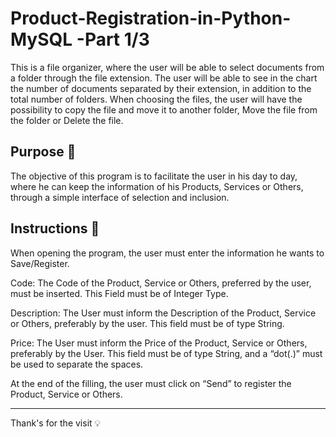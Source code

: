 <h1> Product-Registration-in-Python-MySQL -Part 1/3</h1>

This is a file organizer, where the user will be able to select documents from a folder through the file extension.
The user will be able to see in the chart the number of documents separated by their extension, in addition to the total number of folders.
When choosing the files, the user will have the possibility to copy the file and move it to another folder, Move the file from the folder or Delete the file.


<h2>Purpose 🎯</h2>
The objective of this program is to facilitate the user in his day to day, where he can keep the information of his Products, Services or Others, through a simple interface of selection and inclusion.




<h2>Instructions 📖</h2>

When opening the program, the user must enter the information he wants to Save/Register.

Code:
The Code of the Product, Service or Others, preferred by the user, must be inserted. This Field must be of Integer Type.

Description:
The User must inform the Description of the Product, Service or Others, preferably by the user. This field must be of type String.

Price:
The User must inform the Price of the Product, Service or Others, preferably by the User. This field must be of type String, and a “dot(.)” must be used to separate the spaces.

At the end of the filling, the user must click on “Send” to register the Product, Service or Others.

***
Thank's for the visit 💡


